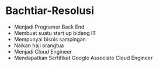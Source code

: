 # Bachtiar-Resolusi
- Menjadi Programer Back End
- Membuat suatu start up bidang IT
- Mempunyai bisnis sampingan
- Naikan haji orangtua
- Menjadi Cloud Engineer
- Mendapatkan Sertifikat Google Associate Cloud Engineer
